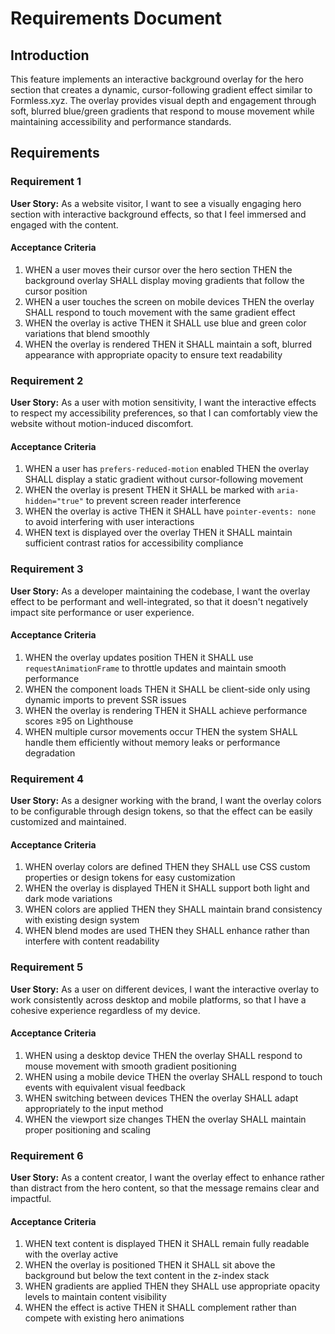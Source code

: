 # Requirements Document

## Introduction

This feature implements an interactive background overlay for the hero section that creates a dynamic, cursor-following gradient effect similar to Formless.xyz. The overlay provides visual depth and engagement through soft, blurred blue/green gradients that respond to mouse movement while maintaining accessibility and performance standards.

## Requirements

### Requirement 1

**User Story:** As a website visitor, I want to see a visually engaging hero section with interactive background effects, so that I feel immersed and engaged with the content.

#### Acceptance Criteria

1. WHEN a user moves their cursor over the hero section THEN the background overlay SHALL display moving gradients that follow the cursor position
2. WHEN a user touches the screen on mobile devices THEN the overlay SHALL respond to touch movement with the same gradient effect
3. WHEN the overlay is active THEN it SHALL use blue and green color variations that blend smoothly
4. WHEN the overlay is rendered THEN it SHALL maintain a soft, blurred appearance with appropriate opacity to ensure text readability

### Requirement 2

**User Story:** As a user with motion sensitivity, I want the interactive effects to respect my accessibility preferences, so that I can comfortably view the website without motion-induced discomfort.

#### Acceptance Criteria

1. WHEN a user has `prefers-reduced-motion` enabled THEN the overlay SHALL display a static gradient without cursor-following movement
2. WHEN the overlay is present THEN it SHALL be marked with `aria-hidden="true"` to prevent screen reader interference
3. WHEN the overlay is active THEN it SHALL have `pointer-events: none` to avoid interfering with user interactions
4. WHEN text is displayed over the overlay THEN it SHALL maintain sufficient contrast ratios for accessibility compliance

### Requirement 3

**User Story:** As a developer maintaining the codebase, I want the overlay effect to be performant and well-integrated, so that it doesn't negatively impact site performance or user experience.

#### Acceptance Criteria

1. WHEN the overlay updates position THEN it SHALL use `requestAnimationFrame` to throttle updates and maintain smooth performance
2. WHEN the component loads THEN it SHALL be client-side only using dynamic imports to prevent SSR issues
3. WHEN the overlay is rendering THEN it SHALL achieve performance scores ≥95 on Lighthouse
4. WHEN multiple cursor movements occur THEN the system SHALL handle them efficiently without memory leaks or performance degradation

### Requirement 4

**User Story:** As a designer working with the brand, I want the overlay colors to be configurable through design tokens, so that the effect can be easily customized and maintained.

#### Acceptance Criteria

1. WHEN overlay colors are defined THEN they SHALL use CSS custom properties or design tokens for easy customization
2. WHEN the overlay is displayed THEN it SHALL support both light and dark mode variations
3. WHEN colors are applied THEN they SHALL maintain brand consistency with existing design system
4. WHEN blend modes are used THEN they SHALL enhance rather than interfere with content readability

### Requirement 5

**User Story:** As a user on different devices, I want the interactive overlay to work consistently across desktop and mobile platforms, so that I have a cohesive experience regardless of my device.

#### Acceptance Criteria

1. WHEN using a desktop device THEN the overlay SHALL respond to mouse movement with smooth gradient positioning
2. WHEN using a mobile device THEN the overlay SHALL respond to touch events with equivalent visual feedback
3. WHEN switching between devices THEN the overlay SHALL adapt appropriately to the input method
4. WHEN the viewport size changes THEN the overlay SHALL maintain proper positioning and scaling

### Requirement 6

**User Story:** As a content creator, I want the overlay effect to enhance rather than distract from the hero content, so that the message remains clear and impactful.

#### Acceptance Criteria

1. WHEN text content is displayed THEN it SHALL remain fully readable with the overlay active
2. WHEN the overlay is positioned THEN it SHALL sit above the background but below the text content in the z-index stack
3. WHEN gradients are applied THEN they SHALL use appropriate opacity levels to maintain content visibility
4. WHEN the effect is active THEN it SHALL complement rather than compete with existing hero animations